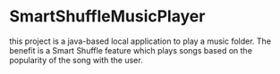 # SmartShuffleMusicPlayer
this project is a java-based local application to play a music folder. 
The benefit is a Smart Shuffle feature which plays songs based on the popularity of the song with the user.
